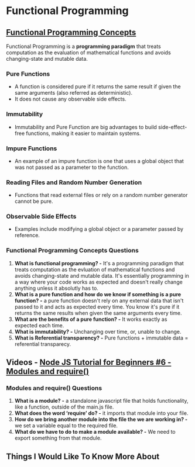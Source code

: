 # Functional Programming

## [Functional Programming Concepts](https://medium.com/the-renaissance-developer/concepts-of-functional-programming-in-javascript-6bc84220d2aa)

Functional Programming is a **programming paradigm** that treats computation as the evaluation of mathematical functions and avoids changing-state and mutable data.

### Pure Functions

- A function is considered pure if it returns the same result if given the same arguments (also referred as deterministic).
- It does not cause any observable side effects.

### Immutability

- Immutability and Pure Function are big advantages to build side-effect-free functions, making it easier to maintain systems.

### Impure Functions

- An example of an impure function is one that uses a global object that was not passed as a parameter to the function.

### Reading Files and Random Number Generation

- Functions that read external files or rely on a random number generator cannot be pure.

### Observable Side Effects

- Examples include modifying a global object or a parameter passed by reference.


### Functional Programming Concepts Questions

1. **What is functional programming? -** It's a programming paradigm that treats computation as the evluation of mathematical functions and avoids changing-state and mutable data. It's essentially programming in a way where your code works as expected and doesn't really change anything unless it absolutly has to.
2. **What is a pure function and how do we know if something is a pure function? -** a pure function doesn't rely on any external data that isn't passed to it and acts as expected every time. You know it's pure if it returns the same results when given the same arguments every time.
3. **What are the benefits of a pure function? -** It works exactly as expected each time.
4. **What is immutability? -** Unchanging over time, or, unable to change.
5. **What is Referential transparency? -** Pure functions + immutable data = referential transparecy.

## Videos - [Node JS Tutorial for Beginners #6 - Modules and require()](https://www.youtube.com/watch?v=xHLd36QoS4k)

### Modules and require() Questions

1. **What is a module? -** a standalone javascript file that holds functionality, like a function, outside of the main.js file.
2. **What does the word ‘require’ do? -** it imports that module into your file.
3. **How do we bring another module into the file the we are working in? -** we set a variable equal to the required file.
4. **What do we have to do to make a module available? -** We need to export something from that module.

## Things I Would Like To Know More About

